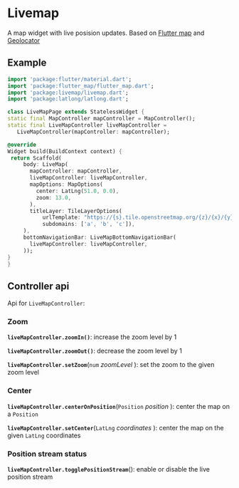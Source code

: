 # Livemap

A map widget with live posision updates. Based on [Flutter map](https://github.com/johnpryan/flutter_map) and [Geolocator](https://github.com/BaseflowIT/flutter-geolocator)

## Example

   ```dart
import 'package:flutter/material.dart';
import 'package:flutter_map/flutter_map.dart';
import 'package:livemap/livemap.dart';
import 'package:latlong/latlong.dart';

class LiveMapPage extends StatelessWidget {
  static final MapController mapController = MapController();
  static final LiveMapController liveMapController =
      LiveMapController(mapController: mapController);

  @override
  Widget build(BuildContext context) {
    return Scaffold(
        body: LiveMap(
          mapController: mapController,
          liveMapController: liveMapController,
          mapOptions: MapOptions(
            center: LatLng(51.0, 0.0),
            zoom: 13.0,
          ),
          titleLayer: TileLayerOptions(
              urlTemplate: "https://{s}.tile.openstreetmap.org/{z}/{x}/{y}.png",
              subdomains: ['a', 'b', 'c']),
        ),
        bottomNavigationBar: LiveMapBottomNavigationBar(
          liveMapController: liveMapController,
        ));
  }
}
   ```

## Controller api

Api for `LiveMapController`:

### Zoom

**`liveMapController.zoomIn()`**: increase the zoom level by 1

**`liveMapController.zoomOut()`**: decrease the zoom level by 1

**`liveMapController.setZoom`**(`num` *zoomLevel* ): set the zoom to the given zoom level

### Center

**`liveMapController.centerOnPosition`**(`Position` *position* ): center the map on a `Position`

**`liveMapController.setCenter`**(`LatLng` *coordinates* ): center the map on the given `LatLng` coordinates

### Position stream status

**`liveMapController.togglePositionStream`**(): enable or disable the live position stream




